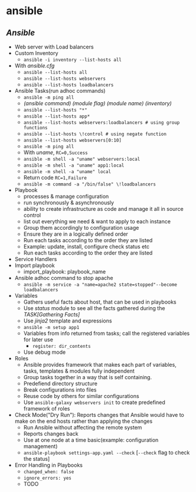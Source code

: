 # ansible

_Ansible_
------------------
- Web server with Load balancers 
- Custom Inventory
  - `ansible -i inventory --list-hosts all`
- With *ansible.cfg*
  - `ansible --list-hosts all`
  - `ansible --list-hosts webservers`
  - `ansible --list-hosts loadbalancers`
- Ansible Tasks(run adhoc commands)
  - `ansible -m ping all`
  -  *(ansible command) (module flag) (module name) (inventory)*
  - `ansible --list-hosts "*"`
  - `ansible --list-hosts app*`
  - `ansible --list-hosts webservers:loadbalancers # using group functions`
  - `ansible --list-hosts \!control # using negate function`
  - `ansible --list-hosts webservers[0:10]`
  - `ansible -m ping all`
  - With *uname*, `RC=0,Success`
  - `ansible -m shell -a "uname" webservers:local`
  - `ansible -m shell -a "uname" app1:local`
  - `ansible -m shell -a "uname" local`
  - Return code `RC=1,Failure`
  - `ansible -m command -a "/bin/false" \!loadbalancers`
- Playbook
  - processes & manage configuration
  - run synchronously & asynchronously
  - ability to create infrastructure as code and manage it all in source control
  - list out everything we need & want to apply to each instance
  - Group them accordingly to configuration usage
  - Ensure they are in a logically defined order
  - Run each tasks according to the order they are listed
  - Example: update, install, configure check status etc
  - Run each tasks according to the order they are listed
- Service Handlers
- Import playbook
  - import_playbook: playbook_name
- Ansible adhoc command to stop apache
  - `ansible -m service -a "name=apache2 state=stopped"--become loadbalancers` 
- Variables
  - Gathers useful facts about host, that can be used in playbooks
  - Use *status* module to see all the facts gathered during the *TASK[Gathering Facts]*
  - Use *jinja2* template and expressions
  - `ansible -m setup app1`
  - Variables from info returned from tasks; call the registered variables for later use
    - `register: dir_contents`
  - Use debug mode
- Roles
  - Ansible provides framework that makes each part of variables, tasks, templates & modules fully independent
  - Group tasks together in a way that is self containing.
  - Predefiend directory structure 
  - Break configurations into files
  - Reuse code by others for similar configurations
  - Use `ansible-galaxy webservers init` to create predefined framework of roles
- Check Mode("Dry Run"): Reports changes that Ansible would have to make on the end hosts rather than applying the changes
  - Run Ansible without affecting the remote system
  - Reports changes back
  - Use at one node at a time basic(example: configuration management)
  - `ansible-playbook settings-app.yaml --check` [`--check` flag to check the status]
- Error Handling in Playbooks
  - `changed_when: false`
  - `ignore_errors: yes`
  - TODO
